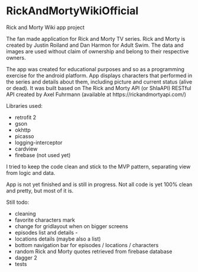 # RickAndMortyWikiOfficial
Rick and Morty Wiki app project


<p>The fan made application for Rick and Morty TV series. Rick and Morty is created by Justin Roiland and Dan Harmon for Adult Swim. The data and images are used without claim of ownership and belong to their respective owners.
</p>
The app was created for educational purposes and so as a programming exercise for the android platform.
App displays characters that performed in the series and details about them, including picture and current status (alive or dead).
It was built based on The Rick and Morty API (or ShlaAPI) RESTful API created by Axel Fuhrmann (available at https://rickandmortyapi.com/)
<p></p>

Libraries used:
- retrofit 2
- gson
- okhttp
- picasso
- logging-interceptor
- cardview
- firebase (not used yet)

I tried to keep the code clean and stick to the MVP pattern, separating view from logic and data. 

App is not yet finished and is still in progress. Not all code is yet 100% clean and pretty, but most of it is. 
<p></p>

Still todo:
- cleaning
- favorite characters mark
- change for gridlayout when on bigger screens
- episodes list and details - 
- locations details (maybe also a list)
- bottom navigation bar for episodes / locations / characters
- random Rick and Morty quotes retrieved from firebase database
- dagger 2
- tests
